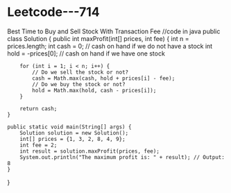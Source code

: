 # Leetcode---714
Best Time to Buy and Sell Stock  With Transaction Fee
//code in java
public class Solution {
    public int maxProfit(int[] prices, int fee) {
        int n = prices.length;
        int cash = 0;  // cash on hand if we do not have a stock
        int hold = -prices[0];  // cash on hand if we have one stock

        for (int i = 1; i < n; i++) {
            // Do we sell the stock or not?
            cash = Math.max(cash, hold + prices[i] - fee);
            // Do we buy the stock or not?
            hold = Math.max(hold, cash - prices[i]);
        }

        return cash;
    }

    public static void main(String[] args) {
        Solution solution = new Solution();
        int[] prices = {1, 3, 2, 8, 4, 9};
        int fee = 2;
        int result = solution.maxProfit(prices, fee);
        System.out.println("The maximum profit is: " + result); // Output: 8
    }
}
